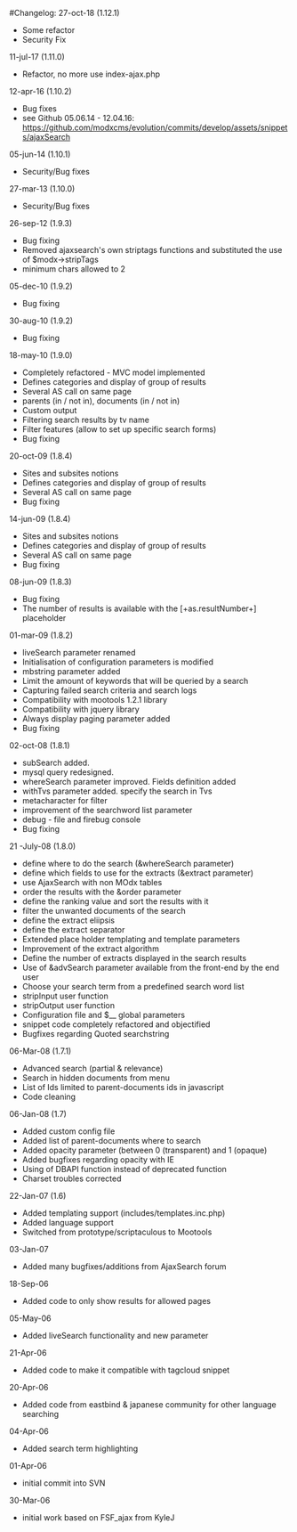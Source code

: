 #Changelog:
27-oct-18 (1.12.1)
- Some refactor
- Security Fix

11-jul-17 (1.11.0)
- Refactor, no more use index-ajax.php

12-apr-16 (1.10.2)

- Bug fixes
- see Github 05.06.14 - 12.04.16: https://github.com/modxcms/evolution/commits/develop/assets/snippets/ajaxSearch

05-jun-14 (1.10.1)

- Security/Bug fixes

27-mar-13 (1.10.0)

- Security/Bug fixes

26-sep-12 (1.9.3)

- Bug fixing
- Removed ajaxsearch's own striptags functions and substituted the use of $modx->stripTags
- minimum chars allowed to 2

05-dec-10 (1.9.2)

- Bug fixing

30-aug-10 (1.9.2)

- Bug fixing

18-may-10 (1.9.0)

- Completely refactored - MVC model implemented
- Defines categories and display of group of results
- Several AS call on same page
- parents (in / not in), documents (in / not in)
- Custom output
- Filtering search results by tv name
- Filter features (allow to set up specific search forms)
- Bug fixing

20-oct-09 (1.8.4)

- Sites and subsites notions
- Defines categories and display of group of results
- Several AS call on same page
- Bug fixing

14-jun-09 (1.8.4)

- Sites and subsites notions
- Defines categories and display of group of results
- Several AS call on same page
- Bug fixing

08-jun-09 (1.8.3)

- Bug fixing
- The number of results is available with the [+as.resultNumber+] placeholder

01-mar-09 (1.8.2)

- liveSearch parameter renamed
- Initialisation of configuration parameters is modified
- mbstring parameter added
- Limit the amount of keywords that will be queried by a search
- Capturing failed search criteria and search logs
- Compatibility with mootools 1.2.1 library
- Compatibility with jquery library
- Always display paging parameter added
- Bug fixing

02-oct-08 (1.8.1)

- subSearch added.
- mysql query redesigned.
- whereSearch parameter improved. Fields definition added
- withTvs parameter added. specify the search in Tvs
- metacharacter for filter
- improvement of the searchword list parameter
- debug - file and firebug console
- Bug fixing

21 -July-08 (1.8.0)

- define where to do the search (&whereSearch parameter)
- define which fields to use for the extracts (&extract parameter)
- use AjaxSearch with non MOdx tables
- order the results with the &order parameter
- define the ranking value and sort the results with it
- filter the unwanted documents of the search
- define the extract eliipsis
- define the extract separator
- Extended place holder templating and template parameters
- Improvement of the extract algorithm
- Define the number of extracts displayed in the search results
- Use of &advSearch parameter available from the front-end by the end user
- Choose your search term from a predefined search word list
- stripInput user function
- stripOutput user function
- Configuration file and $__ global parameters
- snippet code completely refactored and objectified
- Bugfixes regarding Quoted searchstring

06-Mar-08 (1.7.1)

- Advanced search (partial & relevance)
- Search in hidden documents from menu
- List of Ids limited to parent-documents ids in javascript
- Code cleaning

06-Jan-08 (1.7)

- Added custom config file
- Added list of parent-documents where to search
- Added opacity parameter (between 0 (transparent) and 1 (opaque)
- Added bugfixes regarding opacity with IE
- Using of DBAPI function instead of deprecated function
- Charset troubles corrected

22-Jan-07 (1.6)

- Added templating support (includes/templates.inc.php)
- Added language support
- Switched from prototype/scriptaculous to Mootools
	
03-Jan-07

- Added many bugfixes/additions from AjaxSearch forum

18-Sep-06

- Added code to only show results for allowed pages

05-May-06

- Added liveSearch functionality and new parameter

21-Apr-06

- Added code to make it compatible with tagcloud snippet

20-Apr-06

- Added code from eastbind & japanese community for other language searching

04-Apr-06

- Added search term highlighting

01-Apr-06

- initial commit into SVN

30-Mar-06

- initial work based on FSF_ajax from KyleJ
